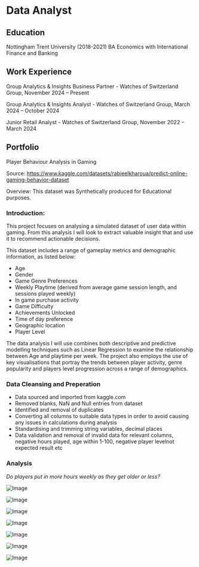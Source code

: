 # Data Analyst

## Education
Nottingham Trent University (2018-2021)
BA Economics with International Finance and Banking

## Work Experience
Group Analytics & Insights Business Partner -
Watches of Switzerland Group, November 2024 – Present

Group Analytics & Insights Analyst -
Watches of Switzerland Group, March 2024 – October 2024

Junior Retail Analyst -
Watches of Switzerland Group, November 2022 – March 2024



## Portfolio

Player Behaviour Analysis in Gaming

Source: https://www.kaggle.com/datasets/rabieelkharoua/predict-online-gaming-behavior-dataset

Overview:  This dataset was Synthetically produced for Educational purposes.

### Introduction:

This project focuses on analysing a simulated dataset of user data within gaming. From this analysis I will look to extract valuable insight that and use it to recommend actionable decisions.

This dataset includes a range of gameplay metrics and demographic information, as listed below:
- Age
- Gender
- Game Genre Preferences
- Weekly Playtime (derived from average game session length, and sessions played weekly)
- In game purchase activity
- Game Difficulty
- Achievements Unlocked
- Time of day preference
- Geographic location
- Player Level

The data analysis I will use combines both descriptive and predictive modelling techniques such as Linear Regression to examine the relationship between Age and playtime per week. The project also employs the use of key visualisations that portray the trends between player activity, genre popularity and players level progression across a range of demographics.

### Data Cleansing and Preperation

- Data sourced and imported from kaggle.com
- Removed blanks, NaN and Null entries from dataset
- Identified and removal of duplicates
- Converting all columns to suitable data types in order to avoid causing any issues in calculations during analysis
- Standardising and trimming string variables, decimal places
- Data validation and removal of invalid data for relevant columns, negative hours played, age within 1-100, negative player levelnot expected result etc

### Analysis

_Do players put in more hours weekly as they get older or less?_



![Image](https://github.com/user-attachments/assets/b1b115ac-3a1f-43dc-9a4b-4a335a39f5ce)

![Image](https://github.com/user-attachments/assets/166bd554-f36a-44b1-909d-f0da314604c1)

![Image](https://github.com/user-attachments/assets/ee21acbd-2f2a-42df-8474-132e3803b558)

![Image](https://github.com/user-attachments/assets/999ae87d-fa82-4097-99cf-d6a7ce29dff8) 

![Image](https://github.com/user-attachments/assets/e22c25b4-de89-4d25-9cfb-fd10aebeaebf)

![Image](https://github.com/user-attachments/assets/226a09a7-72d1-4a4d-ba9e-f887c9a3c0ea)

![Image](https://github.com/user-attachments/assets/e7a514d9-9a36-4531-88a8-ba8887e638c3)

